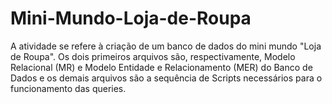 # Mini-Mundo-Loja-de-Roupa

A atividade se refere à criação de um banco de dados do mini mundo "Loja de Roupa". Os dois primeiros arquivos são, respectivamente, Modelo Relacional (MR) e Modelo Entidade e Relacionamento (MER) do Banco de Dados e os demais arquivos são a sequência de Scripts necessários para o funcionamento das queries.
